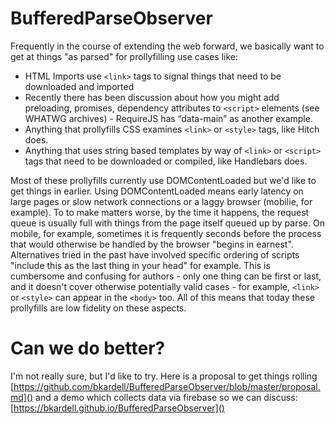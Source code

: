 BufferedParseObserver
====

Frequently in the course of extending the web forward, we basically want to get at things "as parsed" for prollyfilling use cases like:

* HTML Imports use `<link>` tags to signal things that need to be downloaded and imported
* Recently there has been discussion about how you might add preloading, promises, dependency attributes to `<script>` elements (see WHATWG archives) - RequireJS has “data-main” as another example.
* Anything that prollyfills CSS examines `<link>` or `<style>` tags, like Hitch does.
* Anything that uses string based templates by way of `<link>` or `<script>` tags that need to be downloaded or compiled, like Handlebars does.

Most of these prollyfills currently use DOMContentLoaded but we'd like to get things in earlier. Using DOMContentLoaded means early latency on large pages or slow network connections or a laggy browser (mobilie, for example).  To to make matters worse, by the time it happens, the request queue is usually full with things from the page itself queued up by parse.  On mobile, for example, sometimes it is frequently seconds before the process that would otherwise be handled by the browser "begins in earnest".  Alternatives tried in the past have involved specific ordering of scripts "include this as the last thing in your head" for example. This is cumbersome and confusing for authors - only one thing can be first or last, and it doesn't cover otherwise potentially valid cases - for example, `<link>` or `<style>` can appear in the `<body>` too. All of this means that today these prollyfills are low fidelity on these aspects. 

Can we do better?  
==================
I'm not really sure, but I'd like to try.  Here is a proposal to get things rolling [https://github.com/bkardell/BufferedParseObserver/blob/master/proposal.md]() and a demo which collects data via firebase so we can discuss: [https://bkardell.github.io/BufferedParseObserver]()

